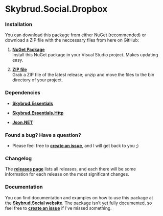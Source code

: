 Skybrud.Social.Dropbox
=======================

### Installation

You can download this package from either NuGet (recommended) or download a ZIP file with the neccessary files from here on GitHub:

1. [**NuGet Package**][NuGetPackage]  
Install this NuGet package in your Visual Studio project. Makes updating easy.

2. [**ZIP file**][GitHubRelease]  
Grab a ZIP file of the latest release; unzip and move the files to the bin directory of your project.

### Dependencies

- [**Skybrud.Essentials**](https://github.com/skybrud/Skybrud.Essentials)

- [**Skybrud.Essentials.Http**](https://github.com/skybrud/Skybrud.Essentials.Http)

- [**Json.NET**](https://github.com/jamesnk/newtonsoft.json)

### Found a bug? Have a question?

* Please feel free to [**create an issue**][Issues], and I will get back to you ;)

### Changelog

The [**releases page**][Releases] lists all releases, and each there will be some information for each release on the most significant changes.

### Documentation

You can find documentation and examples on how to use this package at the [**Skybrud.Social website**][Website]. The package isn't yet fully documented, so feel free to [**create an issue**][Issues] if I've missed something.

[Website]: http://social.skybrud.dk/dropbox/
[NuGetPackage]: https://www.nuget.org/packages/Skybrud.Social.Dropbox
[GitHubRelease]: https://github.com/abjerner/Skybrud.Social.Dropbox/releases/latest
[Releases]: https://github.com/abjerner/Skybrud.Social.Dropbox/releases
[Issues]: https://github.com/abjerner/Skybrud.Social.Dropbox/issues
